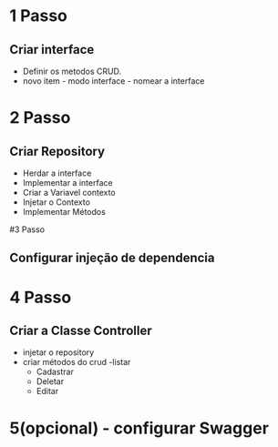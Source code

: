 # 1 Passo
 ## Criar interface
  - Definir os metodos CRUD.
  - novo item - modo interface - nomear a interface 

# 2 Passo
 ## Criar Repository
 - Herdar a interface
 - Implementar a interface
 - Criar a Variavel contexto
 - Injetar o Contexto
 - Implementar Métodos

#3 Passo
  ## Configurar injeção de dependencia 

# 4 Passo
## Criar a Classe Controller 
- injetar o repository
- criar métodos do crud
     -listar
     - Cadastrar
     - Deletar
     - Editar
# 5(opcional) - configurar Swagger
